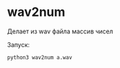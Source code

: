 wav2num 
=============================

Делает из wav файла массив чисел

Запуск:

    python3 wav2num a.wav
